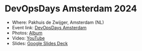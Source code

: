 # DevOpsDays Amsterdam 2024

- Where: Pakhuis de Zwijger, Amsterdam (NL)
- Event link: [DevOpsDays Amsterdam](https://devopsdays.org/events/2024-amsterdam/program)
- Photos: [Album](/images/DevOpsDays%20Amsterdam%202024)
- Video: [YouTube](https://www.youtube.com/watch?v=dWn48x4v34Q)
- Slides: [Google Slides Deck](https://docs.google.com/presentation/d/1z0HffGYTlR2V6JmJ3ThLprIRV2F6_i0VYq7cYqVBKoI)

